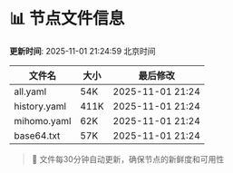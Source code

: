 # 📊 节点文件信息

**更新时间**: 2025-11-01 21:24:59 北京时间

| 文件名 | 大小 | 最后修改 |
|--------|------|----------|
| all.yaml | 54K | 2025-11-01 21:24 |
| history.yaml | 411K | 2025-11-01 21:24 |
| mihomo.yaml | 62K | 2025-11-01 21:24 |
| base64.txt | 57K | 2025-11-01 21:24 |

> 🔄 文件每30分钟自动更新，确保节点的新鲜度和可用性
